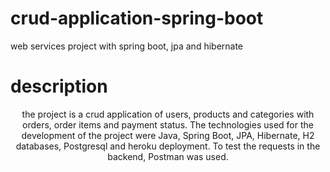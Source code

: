 # crud-application-spring-boot 
web services project with spring boot, jpa and hibernate

# description
<p align="center">the project is a crud application of users, products and categories with orders, order items and payment status. The technologies used for the development of the project were Java, Spring Boot, JPA, Hibernate, H2 databases, Postgresql and heroku deployment. To test the requests in the backend, Postman was used.</p>
